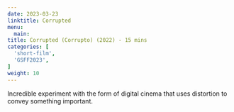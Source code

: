 ```yaml
---
date: 2023-03-23
linktitle: Corrupted
menu:
  main:
title: Corrupted (Corrupto) (2022) - 15 mins
categories: [
  'short-film',
  'GSFF2023',
]
weight: 10
---
```


Incredible experiment with the form of digital cinema that uses distortion to convey something important.

